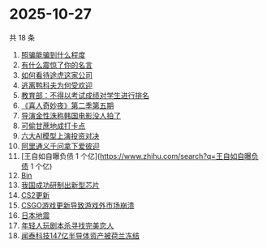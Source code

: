 # 2025-10-27

共 18 条

<!-- BEGIN -->
<!-- 最后更新时间 Mon Oct 27 2025 18:14:04 GMT+0800 (China Standard Time) -->

1. [照骗能骗到什么程度](https://www.zhihu.com/search?q=照骗能骗到什么程度)
1. [有什么震惊了你的名言](https://www.zhihu.com/search?q=有什么震惊了你的名言)
1. [如何看待途虎这家公司](https://www.zhihu.com/search?q=如何看待途虎这家公司)
1. [逃离鸭科夫为何受欢迎](https://www.zhihu.com/search?q=逃离鸭科夫为何受欢迎)
1. [教育部：不得以考试成绩对学生进行排名](https://www.zhihu.com/search?q=教育部：不得以考试成绩对学生进行排名)
1. [《喜人奇妙夜》第二季第五期](https://www.zhihu.com/search?q=《喜人奇妙夜》第二季第五期)
1. [导演金性洙称韩国电影没人拍了](https://www.zhihu.com/search?q=导演金性洙称韩国电影没人拍了)
1. [可偷甘蔗地成打卡点](https://www.zhihu.com/search?q=可偷甘蔗地成打卡点)
1. [六大AI模型上演投资对决](https://www.zhihu.com/search?q=六大AI模型上演投资对决)
1. [阿里通义千问拿下爱彼迎](https://www.zhihu.com/search?q=阿里通义千问拿下爱彼迎)
1. [王自如自曝负债 1 个亿](https://www.zhihu.com/search?q=王自如自曝负债 1 个亿)
1. [Bin](https://www.zhihu.com/search?q=Bin)
1. [我国成功研制出新型芯片](https://www.zhihu.com/search?q=我国成功研制出新型芯片)
1. [CS2更新](https://www.zhihu.com/search?q=CS2更新)
1. [CSGO游戏更新导致游戏外市场崩溃](https://www.zhihu.com/search?q=CSGO游戏更新导致游戏外市场崩溃)
1. [日本地震](https://www.zhihu.com/search?q=日本地震)
1. [年轻人玩剧本杀寻找完美恋人](https://www.zhihu.com/search?q=年轻人玩剧本杀寻找完美恋人)
1. [闻泰科技147亿半导体资产被荷兰冻结](https://www.zhihu.com/search?q=闻泰科技147亿半导体资产被荷兰冻结)

<!-- END -->
